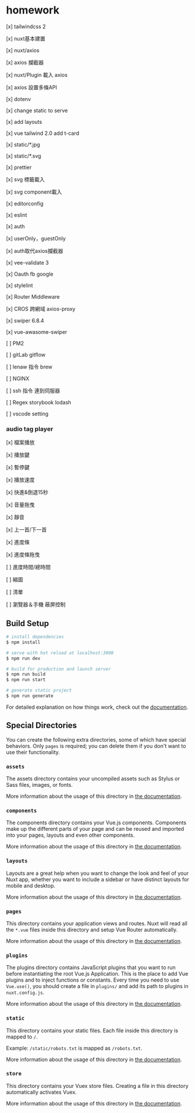 # homework
[x] tailwindcss 2

[x] nuxt基本建置

[x] nuxt/axios

[x] axios 攔截器

[x] nuxt/Plugin 載入 axios

[x] axios 設置多條API

[x] dotenv

[x] change static to serve

[x] add layouts

[x] vue tailwind 2.0 add t-card

[x] static/*.jpg

[x] static/*.svg

[x] prettier

[x] svg 標籤載入

[x] svg component載入

[x] editorconfig

[x] eslint

[x] auth

[x] userOnly，guestOnly

[x] auth取代axios攔截器

[x] vee-validate 3

[x] Oauth fb google

[x] stylelint

[x] Router Middleware

[x] CROS 跨網域 axios-proxy

[x] swiper 6.8.4

[x] vue-awasome-swiper

[ ] PM2

[ ] gitLab gitflow

[ ] lenaw 指令 brew

[ ] NGINX

[ ] ssh 指令 連到伺服器

[ ] Regex storybook lodash

[ ] vscode setting

### audio tag player
[x] 檔案播放

[x] 播放鍵

[x] 暫停鍵

[x] 播放速度

[x] 快進&倒退15秒

[x] 音量拖曳

[x] 靜音

[x] 上一首/下一首

[x] 進度條

[x] 進度條拖曳

[ ] 進度時間/總時間

[ ] 縮圖

[ ] 清單

[ ] 瀏覽器＆手機 蔽屏控制

## Build Setup

```bash
# install dependencies
$ npm install

# serve with hot reload at localhost:3000
$ npm run dev

# build for production and launch server
$ npm run build
$ npm run start

# generate static project
$ npm run generate
```

For detailed explanation on how things work, check out the [documentation](https://nuxtjs.org).

## Special Directories

You can create the following extra directories, some of which have special behaviors. Only `pages` is required; you can delete them if you don't want to use their functionality.

### `assets`

The assets directory contains your uncompiled assets such as Stylus or Sass files, images, or fonts.

More information about the usage of this directory in [the documentation](https://nuxtjs.org/docs/2.x/directory-structure/assets).

### `components`

The components directory contains your Vue.js components. Components make up the different parts of your page and can be reused and imported into your pages, layouts and even other components.

More information about the usage of this directory in [the documentation](https://nuxtjs.org/docs/2.x/directory-structure/components).

### `layouts`

Layouts are a great help when you want to change the look and feel of your Nuxt app, whether you want to include a sidebar or have distinct layouts for mobile and desktop.

More information about the usage of this directory in [the documentation](https://nuxtjs.org/docs/2.x/directory-structure/layouts).


### `pages`

This directory contains your application views and routes. Nuxt will read all the `*.vue` files inside this directory and setup Vue Router automatically.

More information about the usage of this directory in [the documentation](https://nuxtjs.org/docs/2.x/get-started/routing).

### `plugins`

The plugins directory contains JavaScript plugins that you want to run before instantiating the root Vue.js Application. This is the place to add Vue plugins and to inject functions or constants. Every time you need to use `Vue.use()`, you should create a file in `plugins/` and add its path to plugins in `nuxt.config.js`.

More information about the usage of this directory in [the documentation](https://nuxtjs.org/docs/2.x/directory-structure/plugins).

### `static`

This directory contains your static files. Each file inside this directory is mapped to `/`.

Example: `/static/robots.txt` is mapped as `/robots.txt`.

More information about the usage of this directory in [the documentation](https://nuxtjs.org/docs/2.x/directory-structure/static).

### `store`

This directory contains your Vuex store files. Creating a file in this directory automatically activates Vuex.

More information about the usage of this directory in [the documentation](https://nuxtjs.org/docs/2.x/directory-structure/store).
